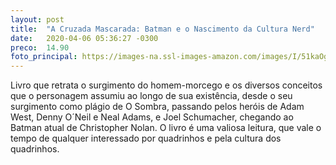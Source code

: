 ```yaml
---
layout: post
title:  "A Cruzada Mascarada: Batman e o Nascimento da Cultura Nerd"
date:   2020-04-06 05:36:27 -0300
preco:  14.90
foto_principal: https://images-na.ssl-images-amazon.com/images/I/51kaOg2JRlL._SY346_.jpg
---
```


Livro que retrata o surgimento do homem-morcego e os diversos conceitos que o personagem assumiu ao longo de sua existência, desde o seu surgimento como plágio de O Sombra, passando pelos heróis de Adam West, Denny O´Neil e Neal Adams, e Joel Schumacher, chegando ao Batman atual de Christopher Nolan. O livro é uma valiosa leitura, que vale o tempo de qualquer interessado por quadrinhos e pela cultura dos quadrinhos.
